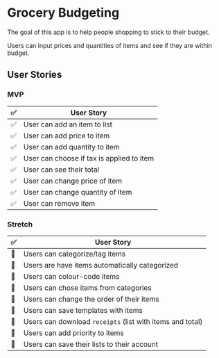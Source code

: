 # Grocery Budgeting
The goal of this app is to help people shopping to stick to their budget.

Users can input prices and quantities of items and see if they are within budget.

## User Stories
### MVP
| :white_check_mark: | User Story |
| --- | --- |
| :white_check_mark: | User can add an item to list |
| :white_check_mark: | User can add price to item |
| :white_check_mark: | User can add quantity to item |
| :white_check_mark: | User can choose if tax is applied to item |
| :white_check_mark: | User can see their total |
| :white_check_mark: | User can change price of item |
| :white_check_mark: | User can change quantity of item |
| :white_check_mark: | User can remove item |

### Stretch
| :white_check_mark: | User Story |
| --- | --- |
| :black_square_button: | Users can categorize/tag items |
| :black_square_button: | Users are have items automatically categorized |
| :black_square_button: | Users can colour-code items |
| :black_square_button: | Users can chose items from categories |
| :black_square_button: | Users can change the order of their items |
| :black_square_button: | Users can save templates with items |
| :black_square_button: | Users can download `receipts` (list with items and total) |
| :black_square_button: | Users can add priority to items |
| :black_square_button: | Users can save their lists to their account |